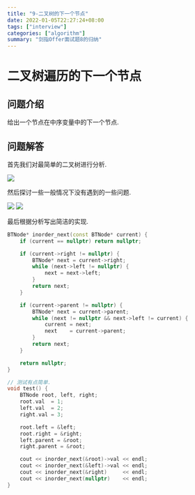 ```yaml
---
title: "9-二叉树的下一个节点"
date: 2022-01-05T22:27:24+08:00
tags: ["interview"]
categories: ["algorithm"]
summary: "剑指Offer面试题8的归纳"
---
```


# 二叉树遍历的下一个节点

## 问题介绍

给出一个节点在中序变量中的下一个节点.

## 问题解答

首先我们对最简单的二叉树进行分析.

<img src="https://axlis.oss-cn-hangzhou.aliyuncs.com/note/algo/1.svg" style="margin: 0">

然后探讨一些一般情况下没有遇到的一些问题.

<img src="https://axlis.oss-cn-hangzhou.aliyuncs.com/note/algo/2.svg" style="margin: 0">

<img src="https://axlis.oss-cn-hangzhou.aliyuncs.com/note/algo/3.svg" style="margin: 0">

最后根据分析写出简洁的实现.

```cpp
BTNode* inorder_next(const BTNode* current) {
    if (current == nullptr) return nullptr;

    if (current->right != nullptr) {
        BTNode* next = current->right;
        while (next->left != nullptr) {
            next = next->left;
        }
        return next;
    }

    if (current->parent != nullptr) {
        BTNode* next = current->parent;
        while (next != nullptr && next->left != current) {
            current = next;
            next    = current->parent;
        }
        return next;
    }

    return nullptr;
}

// 测试有点简单.
void test() {
    BTNode root, left, right;
    root.val  = 1;
    left.val  = 2;
    right.val = 3;

    root.left = &left;
    root.right = &right;
    left.parent = &root;
    right.parent = &root;

    cout << inorder_next(&root)->val << endl;
    cout << inorder_next(&left)->val << endl;
    cout << inorder_next(&right)     << endl;
    cout << inorder_next(nullptr)    << endl;
}
```
